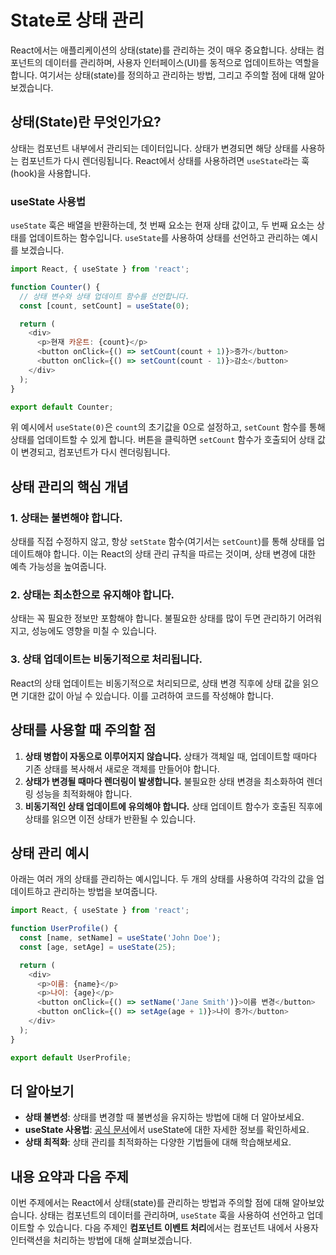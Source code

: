 # State로 상태 관리

React에서는 애플리케이션의 상태(state)를 관리하는 것이 매우 중요합니다. 상태는 컴포넌트의 데이터를 관리하며, 사용자 인터페이스(UI)를 동적으로 업데이트하는 역할을 합니다. 여기서는 상태(state)를 정의하고 관리하는 방법, 그리고 주의할 점에 대해 알아보겠습니다.

## 상태(State)란 무엇인가요?

상태는 컴포넌트 내부에서 관리되는 데이터입니다. 상태가 변경되면 해당 상태를 사용하는 컴포넌트가 다시 렌더링됩니다. React에서 상태를 사용하려면 `useState`라는 훅(hook)을 사용합니다.

### useState 사용법

`useState` 훅은 배열을 반환하는데, 첫 번째 요소는 현재 상태 값이고, 두 번째 요소는 상태를 업데이트하는 함수입니다. `useState`를 사용하여 상태를 선언하고 관리하는 예시를 보겠습니다.

```javascript
import React, { useState } from 'react';

function Counter() {
  // 상태 변수와 상태 업데이트 함수를 선언합니다.
  const [count, setCount] = useState(0);

  return (
    <div>
      <p>현재 카운트: {count}</p>
      <button onClick={() => setCount(count + 1)}>증가</button>
      <button onClick={() => setCount(count - 1)}>감소</button>
    </div>
  );
}

export default Counter;
```

위 예시에서 `useState(0)`은 `count`의 초기값을 0으로 설정하고, `setCount` 함수를 통해 상태를 업데이트할 수 있게 합니다. 버튼을 클릭하면 `setCount` 함수가 호출되어 상태 값이 변경되고, 컴포넌트가 다시 렌더링됩니다.

## 상태 관리의 핵심 개념

### 1. 상태는 불변해야 합니다.

상태를 직접 수정하지 않고, 항상 `setState` 함수(여기서는 `setCount`)를 통해 상태를 업데이트해야 합니다. 이는 React의 상태 관리 규칙을 따르는 것이며, 상태 변경에 대한 예측 가능성을 높여줍니다.

### 2. 상태는 최소한으로 유지해야 합니다.

상태는 꼭 필요한 정보만 포함해야 합니다. 불필요한 상태를 많이 두면 관리하기 어려워지고, 성능에도 영향을 미칠 수 있습니다.

### 3. 상태 업데이트는 비동기적으로 처리됩니다.

React의 상태 업데이트는 비동기적으로 처리되므로, 상태 변경 직후에 상태 값을 읽으면 기대한 값이 아닐 수 있습니다. 이를 고려하여 코드를 작성해야 합니다.

## 상태를 사용할 때 주의할 점

1. **상태 병합이 자동으로 이루어지지 않습니다.** 상태가 객체일 때, 업데이트할 때마다 기존 상태를 복사해서 새로운 객체를 만들어야 합니다.
2. **상태가 변경될 때마다 렌더링이 발생합니다.** 불필요한 상태 변경을 최소화하여 렌더링 성능을 최적화해야 합니다.
3. **비동기적인 상태 업데이트에 유의해야 합니다.** 상태 업데이트 함수가 호출된 직후에 상태를 읽으면 이전 상태가 반환될 수 있습니다.

## 상태 관리 예시

아래는 여러 개의 상태를 관리하는 예시입니다. 두 개의 상태를 사용하여 각각의 값을 업데이트하고 관리하는 방법을 보여줍니다.

```javascript
import React, { useState } from 'react';

function UserProfile() {
  const [name, setName] = useState('John Doe');
  const [age, setAge] = useState(25);

  return (
    <div>
      <p>이름: {name}</p>
      <p>나이: {age}</p>
      <button onClick={() => setName('Jane Smith')}>이름 변경</button>
      <button onClick={() => setAge(age + 1)}>나이 증가</button>
    </div>
  );
}

export default UserProfile;
```

## 더 알아보기

- **상태 불변성**: 상태를 변경할 때 불변성을 유지하는 방법에 대해 더 알아보세요.
- **useState 사용법**: [공식 문서](https://react.dev)에서 useState에 대한 자세한 정보를 확인하세요.
- **상태 최적화**: 상태 관리를 최적화하는 다양한 기법들에 대해 학습해보세요.

## 내용 요약과 다음 주제

이번 주제에서는 React에서 상태(state)를 관리하는 방법과 주의할 점에 대해 알아보았습니다. 상태는 컴포넌트의 데이터를 관리하며, `useState` 훅을 사용하여 선언하고 업데이트할 수 있습니다. 다음 주제인 **컴포넌트 이벤트 처리**에서는 컴포넌트 내에서 사용자 인터랙션을 처리하는 방법에 대해 살펴보겠습니다.

